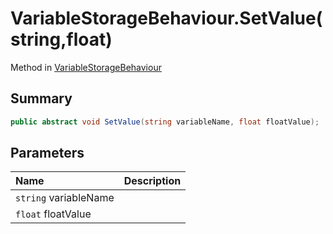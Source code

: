 # VariableStorageBehaviour.SetValue(string,float)

Method in [VariableStorageBehaviour](/api/csharp/yarn.unity.variablestoragebehaviour.md)

## Summary



```csharp
public abstract void SetValue(string variableName, float floatValue);
```

## Parameters

|Name|Description|
|:---|:---|
|`string` variableName||
|`float` floatValue||

